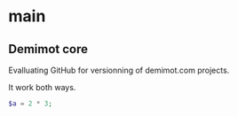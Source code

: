 # main
## Demimot core
Evalluating GitHub for versionning of demimot.com projects.

It work both ways.

```php
$a = 2 * 3;
```
